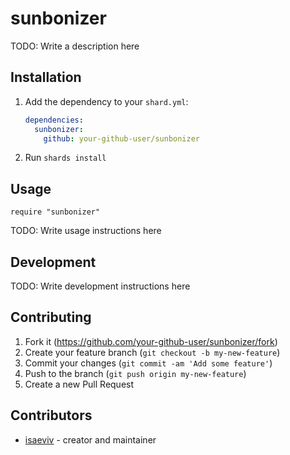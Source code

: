 # sunbonizer

TODO: Write a description here

## Installation

1. Add the dependency to your `shard.yml`:

   ```yaml
   dependencies:
     sunbonizer:
       github: your-github-user/sunbonizer
   ```

2. Run `shards install`

## Usage

```crystal
require "sunbonizer"
```

TODO: Write usage instructions here

## Development

TODO: Write development instructions here

## Contributing

1. Fork it (<https://github.com/your-github-user/sunbonizer/fork>)
2. Create your feature branch (`git checkout -b my-new-feature`)
3. Commit your changes (`git commit -am 'Add some feature'`)
4. Push to the branch (`git push origin my-new-feature`)
5. Create a new Pull Request

## Contributors

- [isaeviv](https://github.com/your-github-user) - creator and maintainer
